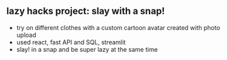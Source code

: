 ## lazy hacks project: slay with a snap!
- try on different clothes with a custom cartoon avatar created with photo upload
- used react, fast API and SQL, streamlit
- slay! in a snap and be super lazy at the same time
